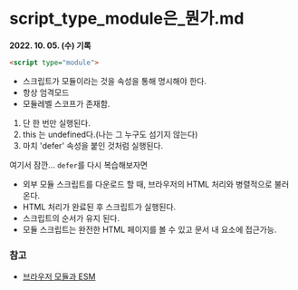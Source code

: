 # script_type_module은_뭔가.md
**2022. 10. 05. (수) 기록**

```html
<script type="module">
```

- 스크립트가 모듈이라는 것을 속성을 통해 명시해야 한다.
- 항상 엄격모드
- 모듈레벨 스코프가 존재함.

1. 단 한 번만 실행된다.
2. this 는 undefined다.(나는 그 누구도 섬기지 않는다)
3. 마치 'defer' 속성을 붙인 것처럼 실행된다.

여기서 잠깐... `defer`를 다시 복습해보자면
  - 외부 모듈 스크립트를 다운로드 할 때, 브라우저의 HTML 처리와 병렬적으로 불러온다.
  - HTML 처리가 완료된 후 스크립트가 실행된다.
  - 스크립트의 순서가 유지 된다.
  - 모듈 스크립트는 완전한 HTML 페이지를 볼 수 있고 문서 내 요소에 접근가능.

### 참고
* [브라우저 모듈과 ESM](https://eyabc.github.io/Doc/dev/core-javascript/%EB%B8%8C%EB%9D%BC%EC%9A%B0%EC%A0%80%20%EB%AA%A8%EB%93%88.html)
